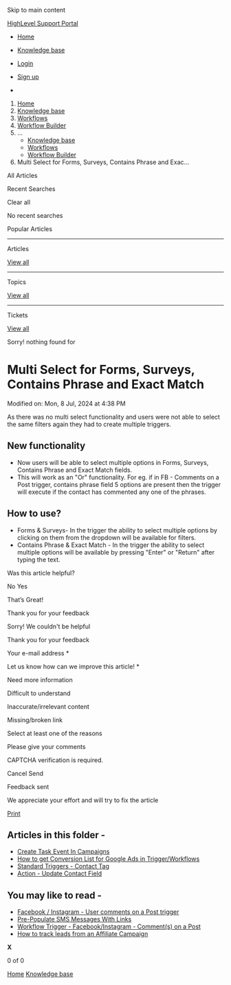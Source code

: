 Skip to main content

[ HighLevel Support Portal ](https://help.gohighlevel.com)

  * [ Home ](/support/home)
  * [ Knowledge base ](/support/solutions)

  * [Login](/support/login)
  * [Sign up](/support/signup)
  * 

  1. [Home](/support/home)
  2. [Knowledge base](/support/solutions)
  3. [Workflows](/support/solutions/48000455132)
  4. [Workflow Builder](/support/solutions/folders/48000678544)
  5. ... 
     * [Knowledge base](/support/solutions)
     * [Workflows](/support/solutions/48000455132)
     * [Workflow Builder](/support/solutions/folders/48000678544)
  6. Multi Select for Forms, Surveys, Contains Phrase and Exac...

All  Articles 

Recent Searches

Clear all

No recent searches

Popular Articles

* * *

Articles

[View all](/support/search/solutions)

* * *

Topics

[View all](/support/search/topics)

* * *

Tickets

[View all](/support/search/tickets)

Sorry! nothing found for   

# Multi Select for Forms, Surveys, Contains Phrase and Exact Match

Modified on: Mon, 8 Jul, 2024 at 4:38 PM

As there was no multi select functionality and users were not able to select the same filters again they had to create multiple triggers.

## **New functionality**

  * Now users will be able to select multiple options in Forms, Surveys, Contains Phrase and Exact Match fields.
  * This will work as an "Or" functionality. For eg. if in FB - Comments on a Post trigger, contains phrase field 5 options are present then the trigger will execute if the contact has commented any one of the phrases.

## **How to use?**

  * Forms & Surveys- In the trigger the ability to select multiple options by clicking on them from the dropdown will be available for filters.
  * Contains Phrase & Exact Match - In the trigger the ability to select multiple options will be available by pressing "Enter" or "Return" after typing the text.

Was this article helpful?

No  Yes 

That’s Great!

Thank you for your feedback

Sorry! We couldn't be helpful

Thank you for your feedback

Your e-mail address *

Let us know how can we improve this article! *

Need more information 

Difficult to understand 

Inaccurate/irrelevant content 

Missing/broken link 

Select at least one of the reasons 

Please give your comments 

CAPTCHA verification is required. 

Cancel  Send 

Feedback sent

We appreciate your effort and will try to fix the article

[Print](javascript:print\(\))

## Articles in this folder -

  * [Create Task Event In Campaigns](/support/solutions/articles/48001147413-create-task-event-in-campaigns)
  * [How to get Conversion List for Google Ads in Trigger/Workflows](/support/solutions/articles/48001203453-how-to-get-conversion-list-for-google-ads-in-trigger-workflows)
  * [Standard Triggers - Contact Tag](/support/solutions/articles/48001213546-standard-triggers-contact-tag)
  * [Action - Update Contact Field](/support/solutions/articles/48001214441-action-update-contact-field)

## You may like to read -

  * [Facebook / Instagram - User comments on a Post trigger](/support/solutions/articles/155000002171-facebook-instagram-user-comments-on-a-post-trigger)
  * [Pre-Populate SMS Messages With Links](/support/solutions/articles/48001172448-pre-populate-sms-messages-with-links)
  * [Workflow Trigger - Facebook/Instagram - Comment(s) on a Post](/support/solutions/articles/155000003419-workflow-trigger-facebook-instagram-comment-s-on-a-post)
  * [How to track leads from an Affiliate Campaign](/support/solutions/articles/155000003643-how-to-track-leads-from-an-affiliate-campaign)

**X**

0 of 0 []()

[Home](/support/home) [Knowledge base](/support/solutions)
